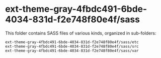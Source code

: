 # ext-theme-gray-4fbdc491-6bde-4034-831d-f2e748f80e4f/sass

This folder contains SASS files of various kinds, organized in sub-folders:

    ext-theme-gray-4fbdc491-6bde-4034-831d-f2e748f80e4f/sass/etc
    ext-theme-gray-4fbdc491-6bde-4034-831d-f2e748f80e4f/sass/src
    ext-theme-gray-4fbdc491-6bde-4034-831d-f2e748f80e4f/sass/var
